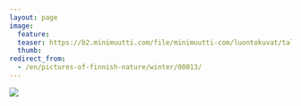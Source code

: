 ```yaml
---
layout: page
image:
  feature:
  teaser: https://b2.minimuutti.com/file/minimuutti-com/luontokuvat/talvi/IMG_20140316_080411-245px.jpg
  thumb:
redirect_from:
  - /en/pictures-of-finnish-nature/winter/00013/
---
```


[![](https://b2.minimuutti.com/file/minimuutti-com/luontokuvat/talvi/IMG_20140316_080411-800px.jpg)](https://dl.dropboxusercontent.com/sh/ea1wtnz7z734o12/AAB9LQDIarkS-XhN9E4aXkm9a/luontokuvat/talvi/IMG_20140316_080411.jpg)
